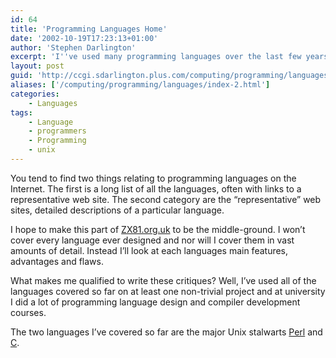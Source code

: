 ```yaml
---
id: 64
title: 'Programming Languages Home'
date: '2002-10-19T17:23:13+01:00'
author: 'Stephen Darlington'
excerpt: 'I''ve used many programming languages over the last few years. Here''s a brief description of some of them and what I think of them. '
layout: post
guid: 'http://ccgi.sdarlington.plus.com/computing/programming/languages/programming-languages-home.html'
aliases: ['/computing/programming/languages/index-2.html']
categories:
    - Languages
tags:
    - Language
    - programmers
    - Programming
    - unix
---
```


You tend to find two things relating to programming languages on the Internet. The first is a long list of all the languages, often with links to a representative web site. The second category are the “representative” web sites, detailed descriptions of a particular language.

I hope to make this part of [ZX81.org.uk](/) to be the middle-ground. I won’t cover every language ever designed and nor will I cover them in vast amounts of detail. Instead I’ll look at each languages main features, advantages and flaws.

What makes me qualified to write these critiques? Well, I’ve used all of the languages covered so far on at least one non-trivial project and at university I did a lot of programming language design and compiler development courses.

The two languages I’ve covered so far are the major Unix stalwarts [Perl](perl.html) and [C](c.html).